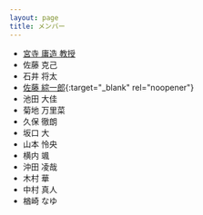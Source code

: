 ```yaml
---
layout: page
title: メンバー
---
```


* [宮寺 庸造 教授](miyadera/)
* 佐藤 克己
* 石井 将太
* [佐藤 綜一郎](//spiny-lift-63e.notion.site/b44cc55896734efcaa0de246cd5bb948){:target="_blank" rel="noopener"}
* 池田 大佳
* 菊地 万里菜
* 久保 徹朗
* 坂口 大
* 山本 怜央
* 横内 颯
* 沖田 凌哉
* 木村 華
* 中村 真人
* 楢崎 なゆ
